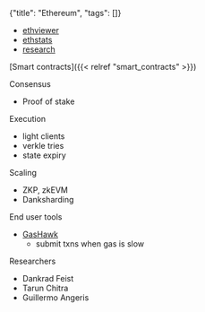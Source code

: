 {"title": "Ethereum", "tags": []}

* [ethviewer](http://ethviewer.live/)
* [ethstats](https://ethstats.net/)
* [research](https://ethereum.org/en/community/research/)

[Smart contracts]({{< relref "smart_contracts" >}})

Consensus
* Proof of stake

Execution
* light clients
* verkle tries
* state expiry

Scaling
* ZKP, zkEVM
* Danksharding

End user tools
* [GasHawk](https://www.gashawk.io/)
  * submit txns when gas is slow

Researchers
* Dankrad Feist
* Tarun Chitra
* Guillermo Angeris

